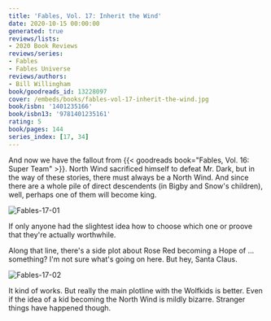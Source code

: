 ```yaml
---
title: 'Fables, Vol. 17: Inherit the Wind'
date: 2020-10-15 00:00:00
generated: true
reviews/lists:
- 2020 Book Reviews
reviews/series:
- Fables
- Fables Universe
reviews/authors:
- Bill Willingham
book/goodreads_id: 13228097
cover: /embeds/books/fables-vol-17-inherit-the-wind.jpg
book/isbn: '1401235166'
book/isbn13: '9781401235161'
rating: 5
book/pages: 144
series_index: [17, 34]
---
```

And now we have the fallout from {{< goodreads book="Fables, Vol. 16: Super Team" >}}. North Wind sacrificed himself to defeat Mr. Dark, but in the way of these stories, there must always be a North Wind. And since there are a whole pile of direct descendents (in Bigby and Snow's children), well, perhaps one of them will become king.  

![Fables-17-01](/embeds/books/attachments/fables-17-01.jpg)  

<!--more-->

If only anyone had the slightest idea how to choose which one or proove that they're actually worthwhile.  

Along that line, there's a side plot about Rose Red becoming a Hope of ... something? I'm not sure what's going on here. But hey, Santa Claus.  

![Fables-17-02](/embeds/books/attachments/fables-17-02.jpg)  

It kind of works. But really the main plotline with the Wolfkids is better. Even if the idea of a kid becoming the North Wind is mildly bizarre. Stranger things have happened though.
